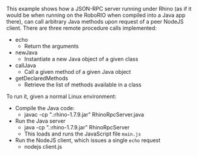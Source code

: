 This example shows how a JSON-RPC server running under Rhino (as if it would
be when running on the RoboRIO when compiled into a Java app there), can
call arbitrary Java methods upon request of a peer NodeJS client.  There are
three remote procedure calls implemented:

- echo
  - Return the arguments
- newJava
  - Instantiate a new Java object of a given class
- callJava
  - Call a given method of a given Java object
- getDeclaredMethods
  - Retrieve the list of methods available in a class

To run it, given a normal Linux environment:
- Compile the Java code:
  - javac -cp ".:rhino-1.7.9.jar" RhinoRpcServer.java
- Run the Java server
  - java -cp ".:rhino-1.7.9.jar" RhinoRpcServer
  - This loads and runs the JavaScript file `main.js`
- Run the NodeJS client, which issues a single `echo` request
  - nodejs client.js

